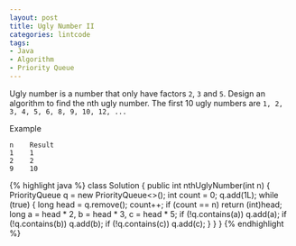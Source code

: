 ```yaml
---
layout: post
title: Ugly Number II
categories: lintcode
tags:
- Java
- Algorithm
- Priority Queue
---
```


Ugly number is a number that only have factors `2`, `3` and `5`. Design an algorithm to find the nth ugly number. The first 10 ugly numbers are `1, 2, 3, 4, 5, 6, 8, 9, 10, 12, ...`

Example

```
n    Result
1    1
2    2
9    10
```

{% highlight java %}
class Solution {
    public int nthUglyNumber(int n) {
        PriorityQueue<Long> q = new PriorityQueue<>();
        int count = 0;
        q.add(1L);
        while (true) {
            long head = q.remove();
            count++;
            if (count == n)
                return (int)head;
            long a = head * 2, b = head * 3, c = head * 5;
            if (!q.contains(a)) q.add(a);
            if (!q.contains(b)) q.add(b);
            if (!q.contains(c)) q.add(c);
        }
    }
}
{% endhighlight %}